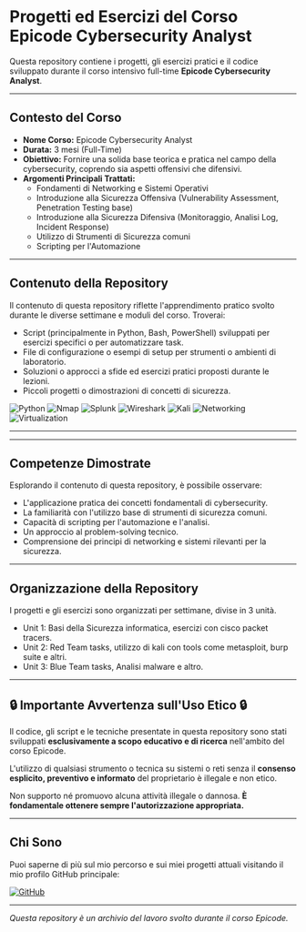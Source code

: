 # Progetti ed Esercizi del Corso Epicode Cybersecurity Analyst

Questa repository contiene i progetti, gli esercizi pratici e il codice sviluppato durante il corso intensivo full-time **Epicode Cybersecurity Analyst**.

---

## Contesto del Corso

*   **Nome Corso:** Epicode Cybersecurity Analyst
*   **Durata:** 3 mesi (Full-Time)
*   **Obiettivo:** Fornire una solida base teorica e pratica nel campo della cybersecurity, coprendo sia aspetti offensivi che difensivi.
*   **Argomenti Principali Trattati:**
    *   Fondamenti di Networking e Sistemi Operativi
    *   Introduzione alla Sicurezza Offensiva (Vulnerability Assessment, Penetration Testing base)
    *   Introduzione alla Sicurezza Difensiva (Monitoraggio, Analisi Log, Incident Response)
    *   Utilizzo di Strumenti di Sicurezza comuni
    *   Scripting per l'Automazione

---

## Contenuto della Repository

Il contenuto di questa repository riflette l'apprendimento pratico svolto durante le diverse settimane e moduli del corso. Troverai:

*   Script (principalmente in Python, Bash, PowerShell) sviluppati per esercizi specifici o per automatizzare task.
*   File di configurazione o esempi di setup per strumenti o ambienti di laboratorio.
*   Soluzioni o approcci a sfide ed esercizi pratici proposti durante le lezioni.
*   Piccoli progetti o dimostrazioni di concetti di sicurezza.


![Python](https://img.shields.io/badge/Skill-Python-3776AB?logo=python&logoColor=white)
![Nmap](https://img.shields.io/badge/Tool-Nmap-FF6600?logo=nmap&logoColor=white)
![Splunk](https://img.shields.io/badge/Tool-Splunk-000000?logo=splunk&logoColor=white)
![Wireshark](https://img.shields.io/badge/Tool-Wireshark-1679A1?logo=wireshark&logoColor=white)
![Kali](https://img.shields.io/badge/OS-Kali%20Linux-557C94?logo=kalilinux&logoColor=white)
![Networking](https://img.shields.io/badge/Concept-Networking-0078D4?logo=cisco&logoColor=white)
![Virtualization](https://img.shields.io/badge/Concept-Virtualization-0078D4?logo=vmware&logoColor=white)

---

---

## Competenze Dimostrate

Esplorando il contenuto di questa repository, è possibile osservare:

*   L'applicazione pratica dei concetti fondamentali di cybersecurity.
*   La familiarità con l'utilizzo base di strumenti di sicurezza comuni.
*   Capacità di scripting per l'automazione e l'analisi.
*   Un approccio al problem-solving tecnico.
*   Comprensione dei principi di networking e sistemi rilevanti per la sicurezza.

---

## Organizzazione della Repository

I progetti e gli esercizi sono organizzati per settimane, divise in 3 unità.

*  Unit 1: Basi della Sicurezza informatica, esercizi con cisco packet tracers.
*  Unit 2: Red Team tasks, utilizzo di kali con tools come metasploit, burp suite e altri.
*  Unit 3: Blue Team tasks, Analisi malware e altro.

---

## 🔒 Importante Avvertenza sull'Uso Etico 🔒

Il codice, gli script e le tecniche presentate in questa repository sono stati sviluppati **esclusivamente a scopo educativo e di ricerca** nell'ambito del corso Epicode.

L'utilizzo di qualsiasi strumento o tecnica su sistemi o reti senza il **consenso esplicito, preventivo e informato** del proprietario è illegale e non etico.

Non supporto né promuovo alcuna attività illegale o dannosa. **È fondamentale ottenere sempre l'autorizzazione appropriata.**

---

## Chi Sono

Puoi saperne di più sul mio percorso e sui miei progetti attuali visitando il mio profilo GitHub principale:

[![GitHub](https://img.shields.io/badge/GitHub-100000?style=for-the-badge&logo=github&logoColor=white)](https://github.com/LucaSaba12)

---

*Questa repository è un archivio del lavoro svolto durante il corso Epicode.*
